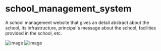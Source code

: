 # school_management_system
A school management website that gives an detail abstract about the school, its infrastructure, principal's message about the school, facilities provided in the school, etc. 

![image](https://github.com/soumyadipbanerjee/school_management_system/assets/108852802/f6a01ef0-5161-4b7a-b5fb-367a8611e521)
![image](https://github.com/soumyadipbanerjee/school_management_system/assets/108852802/0cea692f-0e32-40b5-a207-ab1aec962cbf)
